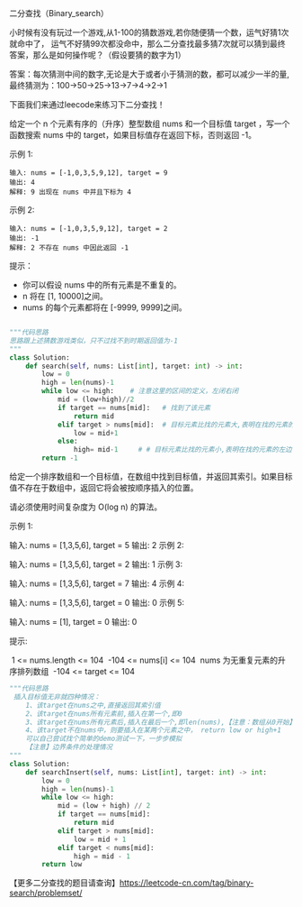二分查找（Binary_search）

​	小时候有没有玩过一个游戏,从1-100的猜数游戏,若你随便猜一个数，运气好猜1次就命中了， 运气不好猜99次都没命中，那么二分查找最多猜7次就可以猜到最终答案，那么是如何操作呢？（假设要猜的数字为1）

答案：每次猜测中间的数字,无论是大于或者小于猜测的数，都可以减少一半的量,  最终猜测为：100->50->25->13->7->4->2->1

下面我们来通过leecode来练习下二分查找！

[题目链接]: https://leetcode-cn.com/problems/binary-search/

给定一个 n 个元素有序的（升序）整型数组 nums 和一个目标值 target  ，写一个函数搜索 nums 中的 target，如果目标值存在返回下标，否则返回 -1。

示例 1:

```text
输入: nums = [-1,0,3,5,9,12], target = 9     
输出: 4       
解释: 9 出现在 nums 中并且下标为 4     
```

示例 2:

```text
输入: nums = [-1,0,3,5,9,12], target = 2     
输出: -1        
解释: 2 不存在 nums 中因此返回 -1        
```

提示：

- 你可以假设 nums 中的所有元素是不重复的。
- n 将在 [1, 10000]之间。
- nums 的每个元素都将在 [-9999, 9999]之间。

```python

"""代码思路
思路跟上述猜数游戏类似，只不过找不到时期返回值为-1
"""
class Solution:
    def search(self, nums: List[int], target: int) -> int:
        low = 0
        high = len(nums)-1
        while low <= high:    # 注意这里的区间的定义，左闭右闭
            mid = (low+high)//2
            if target == nums[mid]:   # 找到了该元素
                return mid
            elif target > nums[mid]:  # 目标元素比找的元素大,表明在找的元素的右边
                low = mid+1
            else:
                high= mid-1		# # 目标元素比找的元素小,表明在找的元素的左边
        return -1
```



[题目链接]: https://leetcode-cn.com/problems/search-insert-position/

给定一个排序数组和一个目标值，在数组中找到目标值，并返回其索引。如果目标值不存在于数组中，返回它将会被按顺序插入的位置。

请必须使用时间复杂度为 O(log n) 的算法。

示例 1:

输入: nums = [1,3,5,6], target = 5
输出: 2
示例 2:

输入: nums = [1,3,5,6], target = 2
输出: 1
示例 3:

输入: nums = [1,3,5,6], target = 7
输出: 4
示例 4:

输入: nums = [1,3,5,6], target = 0
输出: 0
示例 5:

输入: nums = [1], target = 0
输出: 0

提示:

​	1 <= nums.length <= 104
​	-104 <= nums[i] <= 104
​	nums 为无重复元素的升序排列数组
​	-104 <= target <= 104

```python
"""代码思路
 插入目标值无非就四种情况：
    1、该target在nums之中,直接返回其索引值
    2、该target在nums所有元素前,插入在第一个,即0
    3、该target在nums所有元素后,插入在最后一个,即len(nums),【注意：数组从0开始】
    4、该target不在nums中，则要插入在某两个元素之中， return low or high+1
    可以自己尝试找个简单的demo测试一下，一步步模拟
    【注意】边界条件的处理情况
"""
class Solution:
    def searchInsert(self, nums: List[int], target: int) -> int:
        low = 0
        high = len(nums)-1
        while low <= high:
            mid = (low + high) // 2
            if target == nums[mid]:
                return mid
            elif target > nums[mid]:
                low = mid + 1
            elif target < nums[mid]:
                high = mid - 1
        return low


```

【更多二分查找的题目请查询】https://leetcode-cn.com/tag/binary-search/problemset/

